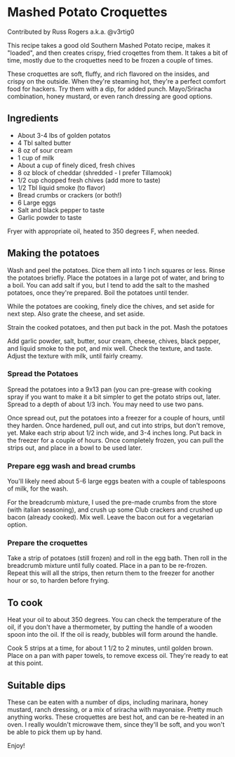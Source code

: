 # Mashed Potato Croquettes

Contributed by Russ Rogers a.k.a. \@v3rtig0

This recipe takes a good old Southern Mashed Potato recipe, makes it
"loaded", and then creates crispy, fried croqettes from them. It takes a
bit of time, mostly due to the croquettes need to be frozen a couple of
times.

These croquettes are soft, fluffy, and rich flavored on the insides, and
crispy on the outside. When they're steaming hot, they're a perfect
comfort food for hackers. Try them with a dip, for added punch.
Mayo/Sriracha combination, honey mustard, or even ranch dressing are
good options.

## Ingredients

- About 3-4 lbs of golden potatos
- 4 Tbl salted butter
- 8 oz of sour cream
- 1 cup of milk
- About a cup of finely diced, fresh chives
- 8 oz block of cheddar (shredded - I prefer Tillamook)
- 1/2 cup chopped fresh chives (add more to taste)
- 1/2 Tbl liquid smoke (to flavor)
- Bread crumbs or crackers (or both!)
- 6 Large eggs
- Salt and black pepper to taste
- Garlic powder to taste

Fryer with appropriate oil, heated to 350 degrees F, when needed.

## Making the potatoes

Wash and peel the potatoes. Dice them all into 1 inch squares or less.
Rinse the potatoes briefly. Place the potatoes in a large pot of water,
and bring to a boil. You can add salt if you, but I tend to add the salt
to the mashed potatoes, once they're prepared. Boil the potatoes until
tender.

While the potatoes are cooking, finely dice the chives, and set aside
for next step. Also grate the cheese, and set aside.

Strain the cooked potatoes, and then put back in the pot. Mash the
potatoes

Add garlic powder, salt, butter, sour cream, cheese, chives, black
pepper, and liquid smoke to the pot, and mix well. Check the texture,
and taste. Adjust the texture with milk, until fairly creamy.

### Spread the Potatoes

Spread the potatoes into a 9x13 pan (you can pre-grease with cooking
spray if you want to make it a bit simpler to get the potato strips out,
later. Spread to a depth of about 1/3 inch. You may need to use two
pans.

Once spread out, put the potatoes into a freezer for a couple of hours,
until they harden. Once hardened, pull out, and cut into strips, but
don't remove, yet. Make each strip about 1/2 inch wide, and 3-4 inches
long. Put back in the freezer for a couple of hours. Once completely
frozen, you can pull the strips out, and place in a bowl to be used
later.

### Prepare egg wash and bread crumbs

You'll likely need about 5-6 large eggs beaten with a couple of
tablespoons of milk, for the wash.

For the breadcrumb mixture, I used the pre-made crumbs from the store
(with italian seasoning), and crush up some Club crackers and crushed up
bacon (already cooked). Mix well. Leave the bacon out for a vegetarian
option.

### Prepare the croquettes

Take a strip of potatoes (still frozen) and roll in the egg bath. Then
roll in the breadcrumb mixture until fully coated. Place in a pan to be
re-frozen. Repeat this will all the strips, then return them to the
freezer for another hour or so, to harden before frying.

## To cook

Heat your oil to about 350 degrees. You can check the temperature of the
oil, if you don't have a thermometer, by putting the handle of a wooden
spoon into the oil. If the oil is ready, bubbles will form around the
handle.

Cook 5 strips at a time, for about 1 1/2 to 2 minutes, until golden
brown. Place on a pan with paper towels, to remove excess oil. They're
ready to eat at this point.

## Suitable dips

These can be eaten with a number of dips, including marinara, honey
mustard, ranch dressing, or a mix of sriracha with mayonaise. Pretty
much anything works. These croquettes are best hot, and can be re-heated
in an oven. I really wouldn't microwave them, since they'll be soft, and
you won't be able to pick them up by hand.

Enjoy!
